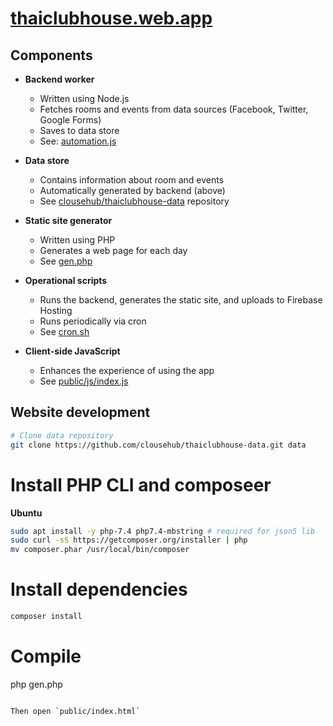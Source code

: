 # [thaiclubhouse.web.app](https://thaiclubhouse.web.app)

## Components

- **Backend worker**
  - Written using Node.js
  - Fetches rooms and events from data sources (Facebook, Twitter, Google Forms)
  - Saves to data store
  - See: [automation.js](automation.js)

- **Data store**
  - Contains information about room and events
  - Automatically generated by backend (above)
  - See [clousehub/thaiclubhouse-data](https://github.com/clousehub/thaiclubhouse-data) repository

- **Static site generator**
  - Written using PHP
  - Generates a web page for each day
  - See [gen.php](gen.php)

- **Operational scripts**
  - Runs the backend, generates the static site, and uploads to Firebase Hosting
  - Runs periodically via cron
  - See [cron.sh](cron.sh)

- **Client-side JavaScript**
  - Enhances the experience of using the app
  - See [public/js/index.js](public/js/index.js)

## Website development

```sh
# Clone data repository
git clone https://github.com/clousehub/thaiclubhouse-data.git data

```
# Install PHP CLI and composeer

**Ubuntu**
``` sh
sudo apt install -y php-7.4 php7.4-mbstring # required for json5 lib
sudo curl -sS https://getcomposer.org/installer | php
mv composer.phar /usr/local/bin/composer
```

# Install dependencies
```sh
composer install
```

# Compile
php gen.php
```

Then open `public/index.html`